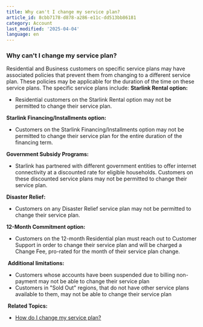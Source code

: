 ```yaml
---
title: Why can't I change my service plan?
article_id: 8cbb7178-d878-a286-e11c-dd513bb86181
category: Account
last_modified: '2025-04-04'
language: en
---
```


### Why can't I change my service plan?
Residential and Business customers on specific service plans may have associated policies that prevent them from changing to a different service plan. These policies may be applicable for the duration of the time on these service plans.
The specific service plans include:
**Starlink Rental option:**
  * Residential customers on the Starlink Rental option may not be permitted to change their service plan.


**Starlink Financing/Installments option:**
  * Customers on the Starlink Financing/Installments option may not be permitted to change their service plan for the entire duration of the financing term.


**Government Subsidy Programs:**
  * Starlink has partnered with different government entities to offer internet connectivity at a discounted rate for eligible households. Customers on these discounted service plans may not be permitted to change their service plan.


**Disaster Relief:**
  * Customers on any Disaster Relief service plan may not be permitted to change their service plan.


**12-Month Commitment option:**
  * Customers on the 12-month Residential plan must reach out to Customer Support in order to change their service plan and will be charged a Change Fee, pro-rated for the month of their service plan change.


​
**Additional limitations:**
  * Customers whose accounts have been suspended due to billing non-payment may not be able to change their service plan
  * Customers in "Sold Out" regions, that do not have other service plans available to them, may not be able to change their service plan


​
**Related Topics:**
  * [How do I change my service plan?](https://www.starlink.com/support/article/<https:/www.starlink.com/support/article/903869c7-4eff-bf52-76c8-2af222799734>)
